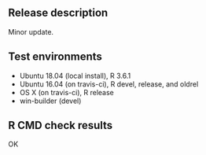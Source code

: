 ## Release description

Minor update.

## Test environments

* Ubuntu 18.04 (local install), R 3.6.1
* Ubuntu 16.04 (on travis-ci), R devel, release, and oldrel
* OS X (on travis-ci), R release
* win-builder (devel)

## R CMD check results

OK
